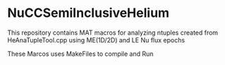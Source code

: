 # NuCCSemiInclusiveHelium

This repository contains MAT macros for analyzing ntuples created from HeAnaTupleTool.cpp using ME(1D/2D) and LE Nu flux epochs   

These Marcos uses MakeFiles to compile and Run 






 
